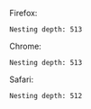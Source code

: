 Firefox:
```
Nesting depth: 513
```

Chrome:
```
Nesting depth: 513
```

Safari:
```
Nesting depth: 512
```